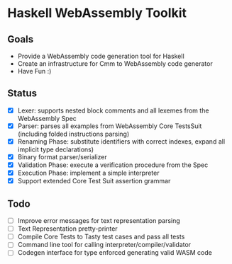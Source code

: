 # Haskell WebAssembly Toolkit

## Goals
  * Provide a WebAssembly code generation tool for Haskell
  * Create an infrastructure for Cmm to WebAssembly code generator
  * Have Fun :)

## Status
  * [x] Lexer: supports nested block comments and all lexemes from the WebAssembly Spec
  * [x] Parser: parses all examples from WebAssembly Core TestsSuit (including folded instructions parsing)
  * [x] Renaming Phase: substitute identifiers with correct indexes, expand all implicit type declarations)
  * [x] Binary format parser/serializer
  * [x] Validation Phase: execute a verification procedure from the Spec
  * [x] Execution Phase: implement a simple interpreter
  * [x] Support extended Core Test Suit assertion grammar

## Todo
  * [ ] Improve error messages for text representation parsing
  * [ ] Text Representation pretty-printer
  * [ ] Compile Core Tests to Tasty test cases and pass all tests
  * [ ] Command line tool for calling interpreter/compiler/validator
  * [ ] Codegen interface for type enforced generating valid WASM code
